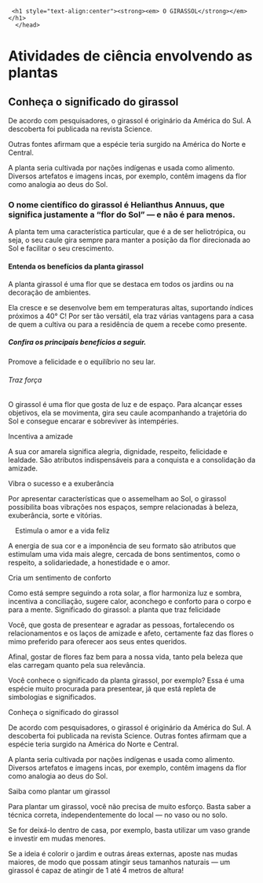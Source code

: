 <!DOCTYPE html>
<html>
<html lang="pt-br">
 <head>
      <meta charset="UTF-8">
    <div class="principal">
    <link rel="stylesheet" href="style.css">
  
     <h1 style="text-align:center"><strong><em> O GIRASSOL</strong></em></h1>
      </head>
   
  <body>
      <h1 style=img src="https://www.designi.com.br/images/preview/10001839.jpg" width="150" height="150">
    
   <p>Atividades de ciência envolvendo as plantas</p>

<h2>Conheça o significado do girassol</h2>
<p>De acordo com pesquisadores, o girassol é originário da América do Sul. A descoberta foi publicada na revista Science.</p> 
<p>Outras fontes afirmam que a espécie teria surgido na América do Norte e Central.</p>
<p>A planta seria cultivada por nações indígenas e usada como alimento. Diversos artefatos e imagens incas, por exemplo, contêm imagens da flor como analogia ao deus do Sol.</p>

<h3>O nome científico do girassol é Helianthus Annuus, que significa justamente a “flor do Sol” — e não é para menos.</h3>
<p>A planta tem uma característica particular, que é a de ser heliotrópica, ou seja, o seu caule gira sempre para manter a posição da flor direcionada ao Sol e facilitar o seu crescimento.<p/>

<h4>Entenda os benefícios da planta girassol</h4>
<p>A planta girassol é uma flor que se destaca em todos os jardins ou na decoração de ambientes.</p>
<p>Ela cresce e se desenvolve bem em temperaturas altas, suportando índices próximos a 40° C! Por ser tão versátil, ela traz várias vantagens para a casa de quem a cultiva ou para a residência de quem a recebe como presente.<p/>

<h5>Confira os principais benefícios a seguir.</h5>
<p>Promove a felicidade e o equilíbrio no seu lar. </p>

<h6>Traz força</h6>
<p>O girassol é uma flor que gosta de luz e de espaço. Para alcançar esses objetivos, ela se movimenta, gira seu caule acompanhando a trajetória do Sol e consegue encarar e sobreviver às intempéries.</p>

<h7>Incentiva a amizade</h7>
<p>A sua cor amarela significa alegria, dignidade, respeito, felicidade e lealdade. São atributos indispensáveis para a conquista e a consolidação da amizade.</p>

<h8>Vibra o sucesso e a exuberância</h8>
<p>Por apresentar características que o assemelham ao Sol, o girassol possibilita boas vibrações nos espaços, sempre relacionadas à beleza, exuberância, sorte e vitórias.</p>
⠀
<h9>Estimula o amor e a vida feliz</h9>
<p>A energia de sua cor e a imponência de seu formato são atributos que estimulam uma vida mais alegre, cercada de bons sentimentos, como o respeito, a solidariedade, a honestidade e o amor.</p>

<h10>Cria um sentimento de conforto</h10>
<p>Como está sempre seguindo a rota solar, a flor harmoniza luz e sombra, incentiva a conciliação, sugere calor, aconchego e conforto para o corpo e para a mente.
Significado do girassol: a planta que traz felicidade</p>

<p>Você, que gosta de presentear e agradar as pessoas, fortalecendo os relacionamentos e os laços de amizade e afeto, certamente faz das flores o mimo preferido para oferecer aos seus entes queridos.</p>

<p>Afinal, gostar de flores faz bem para a nossa vida, tanto pela beleza que elas carregam quanto pela sua relevância.</p>

<p>Você conhece o significado da planta girassol, por exemplo? Essa é uma espécie muito procurada para presentear, já que está repleta de simbologias e significados.</p>

<h11>Conheça o significado do girassol </h11>
<p>De acordo com pesquisadores, o girassol é originário da América do Sul. A descoberta foi publicada na revista Science. Outras fontes afirmam que a espécie teria surgido na América do Norte e Central.</p>

<p>A planta seria cultivada por nações indígenas e usada como alimento. Diversos artefatos e imagens incas, por exemplo, contêm imagens da flor como analogia ao deus do Sol.</p>

<h12>Saiba como plantar um girassol</h12>
       
<p>Para plantar um girassol, você não precisa de muito esforço. Basta saber a técnica correta, independentemente do local — no vaso ou no solo.</p>
<p>Se for deixá-lo dentro de casa, por exemplo, basta utilizar um vaso grande e investir em mudas menores.</p>

<p>Se a ideia é colorir o jardim e outras áreas externas, aposte nas mudas maiores, de modo que possam atingir seus tamanhos naturais — um girassol é capaz de atingir de 1 até 4 metros de altura!</p>
      </body>
      <html>


